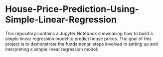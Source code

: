 # House-Price-Prediction-Using-Simple-Linear-Regression
This repository contains a Jupyter Notebook showcasing how to build a simple linear regression model to predict house prices. The goal of this project is to demonstrate the fundamental steps involved in setting up and interpreting a simple linear regression model.
